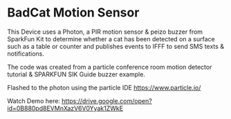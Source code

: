 # BadCat Motion Sensor 

This Device uses a Photon, a PIR motion sensor & peizo buzzer from SparkFun
Kit to determine whether a cat has been detected on a surface such as a table
or counter and publishes events to IFFF to send SMS texts & notifications.

The code was created from a particle conference room motion detector tutorial & SPARKFUN SIK
Guide buzzer example. 

Flashed to the photon using the particle IDE https://www.particle.io/

Watch Demo here: https://drive.google.com/open?id=0B880pd8EVMnXazV6V0Yyak1ZWkE
